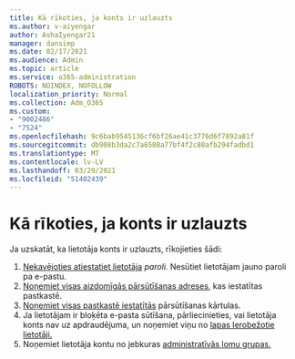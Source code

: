 ```yaml
---
title: Kā rīkoties, ja konts ir uzlauzts
ms.author: v-aiyengar
author: AshaIyengar21
manager: dansimp
ms.date: 02/17/2021
ms.audience: Admin
ms.topic: article
ms.service: o365-administration
ROBOTS: NOINDEX, NOFOLLOW
localization_priority: Normal
ms.collection: Adm_O365
ms.custom:
- "9002486"
- "7524"
ms.openlocfilehash: 9c6bab9545136cf6bf26ae41c3776d6f7892a81f
ms.sourcegitcommit: db908b3da2c7a6508a77bf4f2c80afb294fadbd1
ms.translationtype: MT
ms.contentlocale: lv-LV
ms.lasthandoff: 03/29/2021
ms.locfileid: "51402439"
---
```

# <a name="what-to-do-when-an-account-is-hacked"></a>Kā rīkoties, ja konts ir uzlauzts

Ja uzskatāt, ka lietotāja konts ir uzlauzts, rīkojieties šādi:

1. [Nekavējoties atiestatiet lietotāja](https://go.microsoft.com/fwlink/?linkid=2103704) *paroli.* Nesūtiet lietotājam jauno paroli pa e-pastu.
1. [Noņemiet visas aizdomīgās pārsūtīšanas adreses,](https://go.microsoft.com/fwlink/?linkid=2103705) kas iestatītas pastkastē.
1. [Noņemiet visas pastkastē iestatītās](https://go.microsoft.com/fwlink/?linkid=2103706) pārsūtīšanas kārtulas.
1. Ja lietotājam ir bloķēta e-pasta sūtīšana, pārliecinieties, vai lietotāja konts nav uz apdraudējuma, un noņemiet viņu no [lapas Ierobežotie lietotāji.](https://go.microsoft.com/fwlink/?linkid=2103706)
1. Noņemiet lietotāja kontu no jebkuras [administratīvās lomu grupas.](https://go.microsoft.com/fwlink/?linkid=2092294)